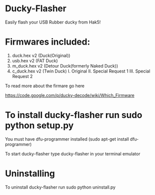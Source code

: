 Ducky-Flasher
=============

Easily flash your USB Rubber ducky from Hak5!


Firmwares included:
==================


1. duck.hex v2 (Duck(Original))
2. usb.hex v2 (FAT Duck)
3. m_duck.hex v2 (Detour Duck(formerly Naked Duck))
4. c_duck.hex v2 (Twin Duck)
   I. Original
   II. Special Request 1
   III. Special Request 2

To read more about the firmare go here

https://code.google.com/p/ducky-decode/wiki/Which_Firmware


To install ducky-flasher run sudo python setup.py
=================================================


You must have dfu-programmer installed (sudo apt-get install dfu-programmer)

To start ducky-flasher type ducky-flasher in your terminal emulator

Uninstalling
============

To uninstall ducky-flasher run sudo python uninstall.py


